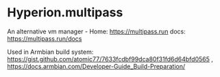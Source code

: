 # Hyperion.multipass
An alternative vm manager - Home: https://multipass.run docs: https://multipass.run/docs

Used in Armbian build system: https://gist.github.com/atomic77/7633fcdbf99dca80f31fd6d64bfd0565 , https://docs.armbian.com/Developer-Guide_Build-Preparation/

